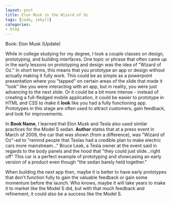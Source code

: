 ```yaml
---
layout: post
title: Elon Musk in the Wizard of Oz
tags: [code, jekyll]
categories:
- blog
---
```


Book: Elon Musk (Update)

While in college studying for my degree, I took a couple classes on design, prototyping, and building interfaces. One topic or phrase that often came up in the early lessons on prototyping and design was the idea of "Wizard of Oz." In short terms, this means that you prototype an app or design without actually making it fully work. This could be as simple as a powerpoint presentation where you "tapped" on certain areas of the slide that made it "look" like you were interacting with an app, but in reality, you were just advancing to the next slide. Or it could be a bit more intense - instead of creating a full-fledged mobile application, it could be easier to prototype in HTML and CSS to make it **look** like you had a fully functioning app. Prototypes in this stage are often used to attract customers, gain feedback, and look for improvements.

In **Book Name**, I learned that Elon Musk and Tesla also used similar practices for the Model S sedan. **Author** states that at a press event in March of 2009, the car that was shown (from a difference), was "Wizard of Oz"-ed  to "remind people that Teslas had a credible plan to make electric cars more mainstream..." Bruce Leak, a Tesla owner at the event said in regards to the body panels and the hood that "they could just slide...right off" This car is a perfect example of prototyping and showcasing an early version of a product even though "the sedan barely held together."

When building the next app then, maybe it is better to have early prototypes that don't function fully to gain the valuable feedback or gain some momentum before the launch. Who knows, maybe it will take years to make it to market like the Model S did, but with that much feedback and refinement, it could also be a success like the Model S.
